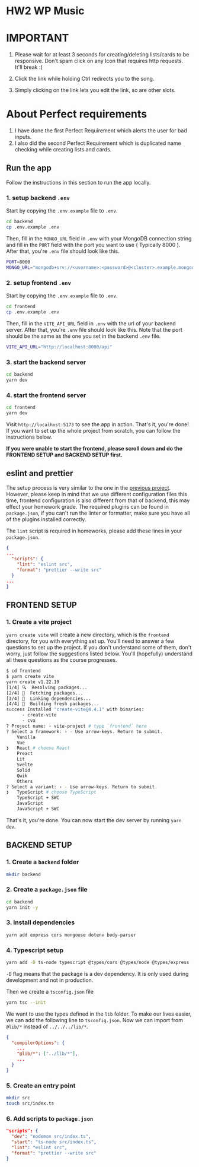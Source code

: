 # HW2 WP Music

# IMPORTANT
1. Please wait for at least 3 seconds for creating/deleting lists/cards to be responsive. Don't spam click on any Icon that requires http requests. <br> It'll break :( 

2. Click the link while holding Ctrl redirects you to the song.
3. Simply clicking on the link lets you edit the link, so are other slots.

# About Perfect requirements
1. I have done the first Perfect Requirement which alerts the user for bad inputs.
2. I also did the second Perfect Requirement which is duplicated name checking while creating lists and cards.
## Run the app

Follow the instructions in this section to run the app locally.

### 1. setup backend `.env`

Start by copying the `.env.example` file to `.env`.

```bash
cd backend
cp .env.example .env
```

Then, fill in the `MONGO_URL` field in `.env` with your MongoDB connection string and fill in the `PORT` field with the port you want to use ( Typically 8000 ). After that, you're `.env` file should look like this.

```bash
PORT=8000
MONGO_URL="mongodb+srv://<username>:<password>@<cluster>.example.mongodb.net/?retryWrites=true&w=majority"
```

### 2. setup frontend `.env`

Start by copying the `.env.example` file to `.env`.

```bash
cd frontend
cp .env.example .env
```

Then, fill in the `VITE_API_URL` field in `.env` with the url of your backend server. After that, you're `.env` file should look like this. Note that the port should be the same as the one you set in the backend `.env` file.

```bash
VITE_API_URL="http://localhost:8000/api"
```

### 3. start the backend server

```bash
cd backend
yarn dev
```

### 4. start the frontend server

```bash
cd frontend
yarn dev
```

Visit `http://localhost:5173` to see the app in action. That's it, you're done! If you want to set up the whole project from scratch, you can follow the instructions below.


**If you were unable to start the frontend, please scroll down and do the FRONTEND SETUP and BACKEND SETUP first.**



## eslint and prettier

The setup process is very similar to the one in the [previous project](https://github.com/ntuee-web-programming/112-1-unit1-todo-list). However, please keep in mind that we use different configuration files this time, frontend configuration is also different from that of backend, this may effect your homework grade. The required plugins can be found in `package.json`, if you can't run the linter or formatter, make sure you have all of the plugins installed correctly.

The `lint` script is required in homeworks, please add these lines in your `package.json`.

```json
{
...
  "scripts": {
    "lint": "eslint src",
    "format": "prettier --write src"
  }
...
}
```

## FRONTEND SETUP

### 1. Create a vite project

`yarn create vite` will create a new directory, which is the `frontend` directory, for you with everything set up. You'll need to answer a few questions to set up the project. If you don't understand some of them, don't worry, just follow the suggestions listed below. You'll (hopefully) understand all these questions as the course progresses.

```bash
$ cd frontend
$ yarn create vite
yarn create v1.22.19
[1/4] 🔍  Resolving packages...
[2/4] 🚚  Fetching packages...
[3/4] 🔗  Linking dependencies...
[4/4] 🔨  Building fresh packages...
success Installed "create-vite@4.4.1" with binaries:
      - create-vite
      - cva
? Project name: › vite-project # type `frontend` here
? Select a framework: › - Use arrow-keys. Return to submit.
    Vanilla
    Vue
❯   React # choose React
    Preact
    Lit
    Svelte
    Solid
    Qwik
    Others
? Select a variant: › - Use arrow-keys. Return to submit.
❯   TypeScript # choose TypeScript
    TypeScript + SWC
    JavaScript
    JavaScript + SWC
```

That's it, you're done. You can now start the dev server by running `yarn dev`.

## BACKEND SETUP

### 1. Create a `backend` folder

```bash
mkdir backend
```

### 2. Create a `package.json` file

```bash
cd backend
yarn init -y
```

### 3. Install dependencies

```bash
yarn add express cors mongoose dotenv body-parser
```

### 4. Typescript setup

```bash
yarn add -D ts-node typescript @types/cors @types/node @types/express
```

`-D` flag means that the package is a dev dependency. It is only used during development and not in production.

Then we create a `tsconfig.json` file

```bash
yarn tsc --init
```

We want to use the types defined in the `lib` folder. To make our lives easier, we can add the following line to `tsconfig.json`. Now we can import from `@lib/*` instead of `../../../lib/*`.

```json
{
  "compilerOptions": {
    ...
    "@lib/*": ["../lib/*"],
    ...
  }
}
```

### 5. Create an entry point

```bash
mkdir src
touch src/index.ts
```

### 6. Add scripts to `package.json`

```json
"scripts": {
  "dev": "nodemon src/index.ts",
  "start": "ts-node src/index.ts",
  "lint": "eslint src",
  "format": "prettier --write src"
}